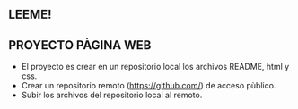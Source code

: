 LEEME!
------

PROYECTO PÀGINA WEB
-------------------

- El proyecto es crear en un repositorio local los archivos README, html y css.
- Crear un repositorio remoto (https://github.com/) de acceso pùblico.
- Subir los archivos del repositorio local al remoto.
